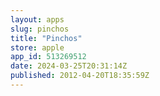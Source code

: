 ```yaml
---
layout: apps
slug: pinchos
title: "Pinchos"
store: apple
app_id: 513269512
date: 2024-03-25T20:31:14Z
published: 2012-04-20T18:35:59Z
---
```


